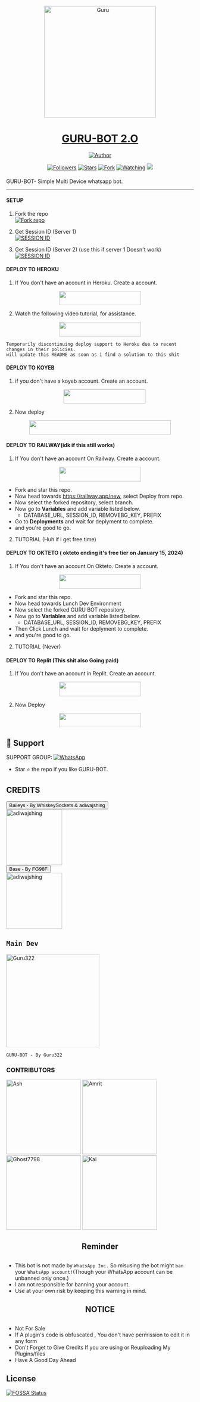 <p align="center">  
  <a href="https://youtu.be/WcA7GZuaN0A">
    <img alt="Guru" height="300" src="https://cdn.jsdelivr.net/gh/Guru322/api@Guru/K.jpg">
    <h1 align="center">GURU-BOT 2.O</h1>
  </a>
</p>
<p align="center">
<a href="https://github.com/Guru322"><img title="Author" src="https://img.shields.io/badge/GURU-BOT-black?style=for-the-badge&logo=telegram"></a>
<p/>
<p align="center">
<a href="https://github.com/Guru322?tab=followers"><img title="Followers" src="https://img.shields.io/github/followers/Guru322?label=Followers&style=social"></a>
<a href="https://github.com/Guru322/GURU-BOT/stargazers/"><img title="Stars" src="https://img.shields.io/github/stars/Guru322/GURU-BOT?&style=social"></a>
<a href="https://github.com/Guru322/GURU-BOT/network/members"><img title="Fork" src="https://img.shields.io/github/forks/Guru322/GURU-BOT?style=social"></a>
<a href="https://github.com/Guru322/GURU-BOT/watchers"><img title="Watching" src="https://img.shields.io/github/watchers/Guru322/GURU-BOT?label=Watching&style=social"></a>
<a href="https://app.fossa.com/projects/git%2Bgithub.com%2FGuru322%2FGURU-BOT?ref=badge_shield" alt="FOSSA Status"><img src="https://app.fossa.com/api/projects/git%2Bgithub.com%2FGuru322%2FGURU-BOT.svg?type=shield"/></a>
</p>

####  
GURU-BOT- Simple Multi Device whatsapp bot.

***

#### SETUP

1. Fork the repo
    <br>
<a href='https://github.com/Guru322/GURU-BOT/fork' target="_blank"><img alt='Fork repo' src='https://img.shields.io/badge/Fork Repo-100000?style=for-the-badge&logo=scan&logoColor=white&labelColor=black&color=black'/></a>



2. Get Session ID (Server 1)
    <br>
<a href='https://session.guruapi.tech' target="_blank"><img alt='SESSION ID' src='https://img.shields.io/badge/Session_id-100000?style=for-the-badge&logo=scan&logoColor=white&labelColor=black&color=black'/></a>


3. Get Session ID (Server 2) (use this if server 1 Doesn't work)
    <br>
<a href='https://replit.com/@UsharaniSahoo1/GURU-BOT-PAIR?v=1' target="_blank"><img alt='SESSION ID' src='https://img.shields.io/badge/Session_id-100000?style=for-the-badge&logo=scan&logoColor=white&labelColor=black&color=black'/></a>


#### DEPLOY TO HEROKU

1. If You don't have an account in Heroku. Create a account.
    <br>
<p align="center"><a href="https://signup.heroku.com"> <img src="https://img.shields.io/badge/heroku%20Account-blue?style=for-the-badge&logo=heroku" width="220" height="38.45"/></a></p>

2. Watch the following video tutorial, for assistance.
    <br>
<p align="center"><a href="https://youtu.be/yfdzckCcbPk?si=doxesZtn87BepUBw"> <img src="https://img.shields.io/badge/heroku%20Tutorial-blue?style=for-the-badge&logo=heroku" width="220" height="38.45"/></a></p>

```
Temporarily discontinuing deploy support to Heroku due to recent changes in their policies.
will update this README as soon as i find a solution to this shit
```

#### DEPLOY TO KOYEB

1. if you don't have a koyeb account. Create an account.
   <br>
   <p align="center"><a href="https://app.koyeb.com/auth/signup"> <img src="https://img.shields.io/badge/Koyeb account-blue?style=for-the-badge&logo=koyeb" width="220" height="38.45"/></a></p>

2. Now deploy
   <br>
  <p align="center"><a href="https://guru-bot-deploy.vercel.app"> <img src="https://www.koyeb.com/static/images/deploy/button.svg" width="380" height="38.45"/></a></p>




#### DEPLOY TO RAILWAY(idk if this still works)

1. If You don't have an account On Railway. Create a account.
    <br>
<p align="center"><a href="https://railway.app"> <img src="https://img.shields.io/badge/RailWay%20Account-blue?style=for-the-badge&logo=Railway" width="220" height="38.45"/></a></p>

 - Fork and star this repo.
- Now head towards https://railway.app/new, select Deploy from repo.
- Now select the forked repository, select branch.
- Now go to <b>Variables</b> and add variable listed below.
   - DATABASE_URL, SESSION_ID, REMOVEBG_KEY, PREFIX
- Go to <b>Deployments</b> and wait for deplyment to complete.
- and you're good to go.
  
2. TUTORIAL (Huh if i get free time)
#### DEPLOY TO OKTETO ( okteto ending it's free tier on January 15, 2024)

1. If You don't have an account On Okteto. Create a account.
    <br>
<p align="center"><a href="https://www.okteto.com/pricing/?plan=SaaS"> <img src="https://img.shields.io/badge/Okteto%20Account-blue?style=for-the-badge&logo=okteto" width="220" height="38.45"/></a></p>

 - Fork and star this repo.
- Now head towards Lunch Dev Environment
- Now select the forked GURU BOT repository.
- Now go to <b>Variables</b> and add variable listed below.
   - DATABASE_URL, SESSION_ID, REMOVEBG_KEY, PREFIX
- Then Click Lunch and wait for deplyment to complete.
- and you're good to go.

2. TUTORIAL (Never)
#### DEPLOY TO Replit (This shit also Going paid)

1. If You don't have an account in Replit. Create an account.
    <br>
<p align="center"><a href="https://replit.com/signup"> <img src="https://img.shields.io/badge/replit%20Account-blue?style=for-the-badge&logo=replit" width="220" height="38.45"/></a></p>

2. Now Deploy
    <br>
<p align="center"><a href="https://repl.it/github/Guru322/GURU-BOT"> <img src="https://img.shields.io/badge/replit%20Deploy-blue?style=for-the-badge&logo=replit" width="220" height="38.45"/></a></p>

 
 ## 🤩 Support

SUPPORT GROUP: <a href="https://chat.whatsapp.com/F3sB3pR3tClBvVmlIkqDJp"><img alt="WhatsApp" src="https://camo.githubusercontent.com/2157131829ac512183ee8f8b6c6f803688a4cc66a2e686602844e80478401a7c/68747470733a2f2f696d672e736869656c64732e696f2f62616467652f4a6f696e2047726f75702d3235443336363f7374796c653d666f722d7468652d6261646765266c6f676f3d7768617473617070266c6f676f436f6c6f723d7768697465"/></a>

- Star ⭐ the repo if you like GURU-BOT.

## CREDITS 
<div><button id="boton" type="button">Baileys - By WhiskeySockets & adiwajshing</button></div>
<a href="https://github.com/WhiskeySockets/Baileys"><img src="https://github.com/WhiskeySockets.png" width="150" height="150" alt="adiwajshing"/></a>

<div><button id="boton" type="button">Base  - By FG98F</button></div>
<a href="https://github.com/FG98F"><img src="https://github.com/FG98F.png" width="150" height="150" alt="adiwajshing"/></a>



## `Main Dev` 
<a href="https://github.com/Guru322"><img src="https://github.com/Guru322.png" width="250" height="250" alt="Guru322"/></a>
  
`GURU-BOT - By Guru322`

### CONTRIBUTORS
<a href="https://github.com/IndraTensei"><img src="https://github.com/IndraTensei.png" width="200" height="200" alt="Ash"/></a>
<a href="https://github.com/Amrit9304"><img src="https://github.com/Amrit9304.png" width="200" height="200" alt="Amrit"/></a>
<a href="https://github.com/Ghost7798"><img src="https://github.com/Ghost7798.png" width="200" height="200" alt="Ghost7798"/></a>
<a href="https://github.com/Kai0071"><img src="https://github.com/Kai0071.png" width="200" height="200" alt="Kai"/></a>

<h2 align="center">  Reminder
</h2>
   
## 
- This bot is not made by `WhatsApp Inc.` So misusing the bot might `ban` your `WhatsApp account!`(Though your WhatsApp account can be unbanned only once.)
- I am not responsible for banning your account.
- Use at your own risk by keeping this warning in mind.


<h2 align="center">  NOTICE
</h2>
   
## 
- Not For Sale
- If A plugin's code is obfuscated , You don't have permission to edit it in any form 
- Don't Forget to Give Credits If you are using or Reuploading My Plugins/files
- Have A Good Day Ahead



## License
[![FOSSA Status](https://app.fossa.com/api/projects/git%2Bgithub.com%2FGuru322%2FGURU-BOT.svg?type=large)](https://app.fossa.com/projects/git%2Bgithub.com%2FGuru322%2FGURU-BOT?ref=badge_large)
